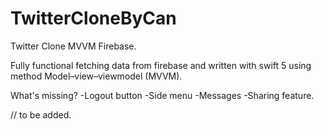 # TwitterCloneByCan
Twitter Clone MVVM Firebase.

Fully functional fetching data from firebase and written with swift 5 using method Model–view–viewmodel (MVVM). 

What's missing? 
 -Logout button
 -Side menu
 -Messages
 -Sharing feature.
 
 // to be added.
